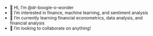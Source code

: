- 👋 Hi, I’m @dr-boogie-o-wonder
- 👀 I’m interested in finance, machine learning, and sentiment analysis
- 🌱 I’m currently learning financial econometrics, data analysis, and financial analysis
- 💞️ I’m looking to collaborate on anything!

<!---
dr-boogie-o-wonder/dr-boogie-o-wonder is a ✨ special ✨ repository because its `README.md` (this file) appears on your GitHub profile.
You can click the Preview link to take a look at your changes.
--->
